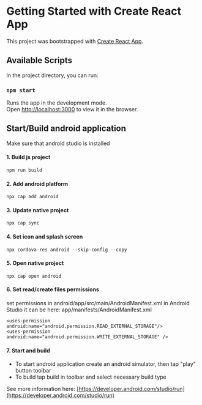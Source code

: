 # Getting Started with Create React App

This project was bootstrapped with [Create React App](https://github.com/facebook/create-react-app).

## Available Scripts

In the project directory, you can run:

### `npm start`

Runs the app in the development mode.\
Open [http://localhost:3000](http://localhost:3000) to view it in the browser.

## Start/Build android application
Make sure that android studio is installed
#### 1. Build js project
```
npm run build
```
#### 2. Add android platform
```
npx cap add android
```
#### 3. Update native project
```
npx cap sync
```
#### 4. Set icon and splash screen
```
npx cordova-res android --skip-config --copy
```
#### 5. Open native project
```
npx cap open android
```
#### 6. Set read/create files permissions
set permissions in android/app/src/main/AndroidManifest.xml
in Android Studio it can be here: app/manifests/AndroidManifest.xml
```
<uses-permission android:name="android.permission.READ_EXTERNAL_STORAGE"/>
<uses-permission android:name="android.permission.WRITE_EXTERNAL_STORAGE" />
```
####
#### 7. Start and build
* To start android application create an android simulator, then tap "play" button toolbar
* To build tap build in toolbar and select necessary build type

See more information here: [https://developer.android.com/studio/run](https://developer.android.com/studio/run)
#### 

